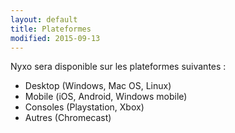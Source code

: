 ```yaml
---
layout: default
title: Plateformes
modified: 2015-09-13
---
```


Nyxo sera disponible sur les plateformes suivantes :

- Desktop (Windows, Mac OS, Linux)
- Mobile (iOS, Android, Windows mobile)
- Consoles (Playstation, Xbox)
- Autres (Chromecast)
